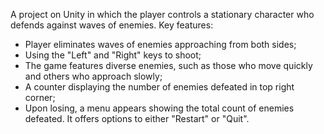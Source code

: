 A project on Unity in which the player controls a stationary character who defends against waves of enemies. Key features:
- Player eliminates waves of enemies approaching from both sides;
- Using the "Left" and "Right" keys to shoot;
- The game features diverse enemies, such as those who move quickly and others who approach slowly;
- A counter displaying the number of enemies defeated in top right corner;
- Upon losing, a menu appears showing the total count of enemies defeated. It offers options to either "Restart" or "Quit".
